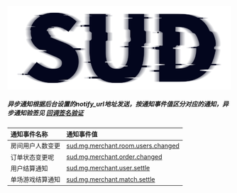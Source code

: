 #

![SUD](../../../Resource/logo.png)


##### 异步通知根据后台设置的notify_url地址发送，按通知事件值区分对应的通知，异步通知验签见 [回调签名验证](../CallbackSignatureVerify.md)

| 通知事件名称   | 通知事件值                                                           |
|:---------|:----------------------------------------------------------------|
| 房间用户人数变更 | [sud.mg.merchant.room.users.changed](RoomUsersChangedNotify.md) |
| 订单状态变更呢  | [sud.mg.merchant.order.changed](OrderChangedNotify.md)          |
| 用户结算通知   | [sud.mg.merchant.user.settle](UserSettleNotify.md)              |
| 单场游戏结算通知 | [sud.mg.merchant.match.settle](MatchSettleNotify.md)            |



